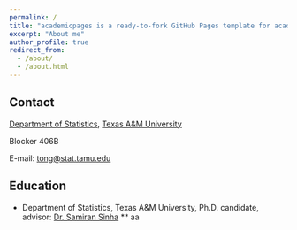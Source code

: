 ```yaml
---
permalink: /
title: "academicpages is a ready-to-fork GitHub Pages template for academic personal websites"
excerpt: "About me"
author_profile: true
redirect_from: 
  - /about/
  - /about.html
---
```


## Contact
[Department of Statistics](https://stat.tamu.edu/), [Texas A&M University](https://www.tamu.edu/) 

Blocker 406B

E-mail: tong@stat.tamu.edu

## Education
* Department of Statistics, Texas A&M University, Ph.D. candidate, advisor: [Dr. Samiran Sinha](https://stat.tamu.edu/~sinha/index.html)
** aa
